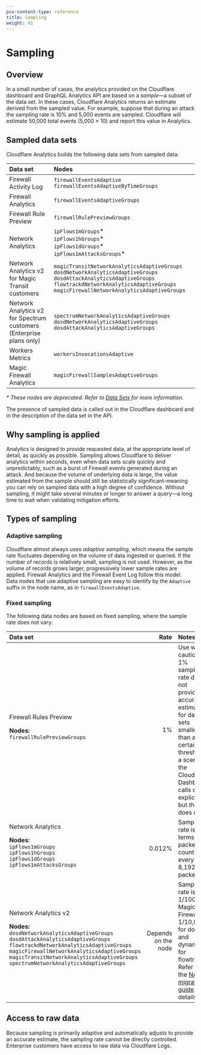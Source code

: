 ```yaml
---
pcx-content-type: reference
title: Sampling
weight: 41
---
```


# Sampling

## Overview

In a small number of cases, the analytics provided on the Cloudflare dashboard and GraphQL Analytics API are based on a *sample*—a subset of the data set. In these cases, Cloudflare Analytics returns an estimate derived from the sampled value. For example, suppose that during an attack the sampling rate is 10% and 5,000 events are sampled. Cloudflare will estimate 50,000 total events (5,000 × 10) and report this value in Analytics.

## Sampled data sets

Cloudflare Analytics builds the following data sets from sampled data:

<TableWrap>

| Data set                  | Nodes                                                                              |
| :-------------------------| :--------------------------------------------------------------------------------- |
| Firewall Activity Log     | `firewallEventsAdaptive` `firewallEventsAdaptiveByTimeGroups`                      |
| Firewall Analytics        | `firewallEventsAdaptiveGroups`                                                     |
| Firewall Rule Preview     | `firewallRulePreviewGroups`                                                        |
| Network Analytics         | `ipFlows1mGroups`\*<br/> `ipFlows1hGroups`\*<br/> `ipFlows1dGroups`\*<br/> `ipFlows1mAttacksGroups`\* |
| Network Analytics v2<br/> for Magic Transit customers | `magicTransitNetworkAnalyticsAdaptiveGroups`<br/> `dosdNetworkAnalyticsAdaptiveGroups`<br/> `dosdAttackAnalyticsAdaptiveGroups`<br/> `flowtrackdNetworkAnalyticsAdaptiveGroups`<br/> `magicFirewallNetworkAnalyticsAdaptiveGroups` |
| Network Analytics v2<br/> for Spectrum customers<br/> (Enterprise plans only) | `spectrumNetworkAnalyticsAdaptiveGroups`<br/> `dosdNetworkAnalyticsAdaptiveGroups`<br/> `dosdAttackAnalyticsAdaptiveGroups` |
| Workers Metrics           | `workersInvocationsAdaptive`                                                       |
| Magic Firewall Analytics  | `magicFirewallSamplesAdaptiveGroups`                                               |

</TableWrap>

*\* These nodes are deprecated. Refer to [Data Sets](/analytics/graphql-api/features/data-sets/#deprecated-data-nodes) for more information.*

The presence of sampled data is called out in the Cloudflare dashboard and in the description of the data set in the API.

## Why sampling is applied

Analytics is designed to provide requested data, at the appropriate level of detail, as quickly as possible. Sampling allows Cloudflare to deliver analytics within seconds, even when data sets scale quickly and unpredictably, such as a burst of Firewall events generated during an attack. And because the volume of underlying data is large, the value estimated from the sample should still be statistically significant–meaning you can rely on sampled data with a high degree of confidence. Without sampling, it might take several minutes or longer to answer a query—a long time to wait when validating mitigation efforts.

## Types of sampling

### Adaptive sampling

Cloudflare almost always uses *adaptive sampling*, which means the sample rate fluctuates depending on the volume of data ingested or queried. If the number of records is relatively small, sampling is not used. However, as the volume of records grows larger, progressively lower sample rates are applied. Firewall Analytics and the Firewall Event Log follow this model. Data nodes that use adaptive sampling are easy to identify by the `Adaptive` suffix in the node name, as in `firewallEventsAdaptive`.

### Fixed sampling

The following data nodes are based on fixed sampling, where the sample rate does not vary:

<TableWrap>

| Data set | Rate | Notes |
| :------- | ---: | :---- |
| Firewall Rules Preview<br /><p><b>Nodes:</b><br />`firewallRulePreviewGroups`</p> | 1% | Use with caution. A 1% sample rate does not provide accurate estimates for data sets smaller than a certain threshold, a scenario the Cloudflare Dashboard calls out explicitly but the API does not. |
| Network Analytics<br /><p><b>Nodes:</b><br />`ipFlows1mGroups`<br />`ipFlows1hGroups`<br />`ipFlows1dGroups`<br />`ipFlows1mAttacksGroups`</p> | 0.012% | Sampling rate is in terms of packet count (1 of every 8,192 packets). |
| Network Analytics v2<br /><p><b>Nodes:</b><br />`dosdNetworkAnalyticsAdaptiveGroups`<br />`dosdAttackAnalyticsAdaptiveGroups`<br />`flowtrackdNetworkAnalyticsAdaptiveGroups`<br />`magicFirewallNetworkAnalyticsAdaptiveGroups`<br />`magicTransitNetworkAnalyticsAdaptiveGroups`<br />`spectrumNetworkAnalyticsAdaptiveGroups`</p> | Depends on the node | Sample rate is 1/100 for Magic Firewall, 1/10,000 for dosd, and dynamic for flowtrackd. Refer to the [NAv2 migration guide](/analytics/graphql-api/migration-guides/network-analytics-v2/#node-comparison) for details. |

</TableWrap>

## Access to raw data

Because sampling is primarily adaptive and automatically adjusts to provide an accurate estimate, the sampling rate cannot be directly controlled. Enterprise customers have access to raw data via Cloudflare Logs.
